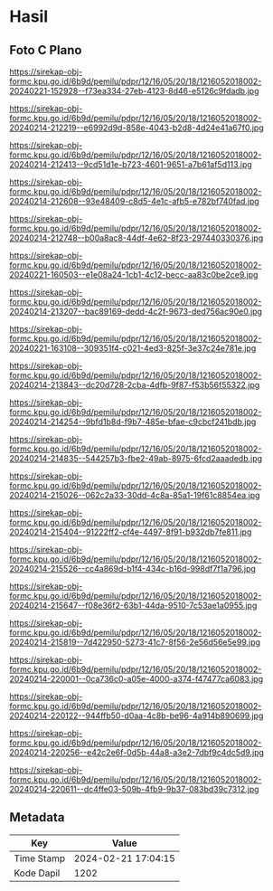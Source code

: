 # Hasil

## Foto C Plano

https://sirekap-obj-formc.kpu.go.id/6b9d/pemilu/pdpr/12/16/05/20/18/1216052018002-20240221-152928--f73ea334-27eb-4123-8d46-e5126c9fdadb.jpg

https://sirekap-obj-formc.kpu.go.id/6b9d/pemilu/pdpr/12/16/05/20/18/1216052018002-20240214-212219--e6992d9d-858e-4043-b2d8-4d24e41a67f0.jpg

https://sirekap-obj-formc.kpu.go.id/6b9d/pemilu/pdpr/12/16/05/20/18/1216052018002-20240214-212413--9cd51d1e-b723-4601-9651-a7b61af5d113.jpg

https://sirekap-obj-formc.kpu.go.id/6b9d/pemilu/pdpr/12/16/05/20/18/1216052018002-20240214-212608--93e48409-c8d5-4e1c-afb5-e782bf740fad.jpg

https://sirekap-obj-formc.kpu.go.id/6b9d/pemilu/pdpr/12/16/05/20/18/1216052018002-20240214-212748--b00a8ac8-44df-4e62-8f23-297440330376.jpg

https://sirekap-obj-formc.kpu.go.id/6b9d/pemilu/pdpr/12/16/05/20/18/1216052018002-20240221-160503--e1e08a24-1cb1-4c12-becc-aa83c0be2ce9.jpg

https://sirekap-obj-formc.kpu.go.id/6b9d/pemilu/pdpr/12/16/05/20/18/1216052018002-20240214-213207--bac89169-dedd-4c2f-9673-ded756ac90e0.jpg

https://sirekap-obj-formc.kpu.go.id/6b9d/pemilu/pdpr/12/16/05/20/18/1216052018002-20240221-163108--309351f4-c021-4ed3-825f-3e37c24e781e.jpg

https://sirekap-obj-formc.kpu.go.id/6b9d/pemilu/pdpr/12/16/05/20/18/1216052018002-20240214-213843--dc20d728-2cba-4dfb-9f87-f53b56f55322.jpg

https://sirekap-obj-formc.kpu.go.id/6b9d/pemilu/pdpr/12/16/05/20/18/1216052018002-20240214-214254--9bfd1b8d-f9b7-485e-bfae-c9cbcf241bdb.jpg

https://sirekap-obj-formc.kpu.go.id/6b9d/pemilu/pdpr/12/16/05/20/18/1216052018002-20240214-214835--544257b3-fbe2-49ab-8975-6fcd2aaadedb.jpg

https://sirekap-obj-formc.kpu.go.id/6b9d/pemilu/pdpr/12/16/05/20/18/1216052018002-20240214-215026--062c2a33-30dd-4c8a-85a1-19f61c8854ea.jpg

https://sirekap-obj-formc.kpu.go.id/6b9d/pemilu/pdpr/12/16/05/20/18/1216052018002-20240214-215404--91222ff2-cf4e-4497-8f91-b932db7fe811.jpg

https://sirekap-obj-formc.kpu.go.id/6b9d/pemilu/pdpr/12/16/05/20/18/1216052018002-20240214-215526--cc4a869d-b1f4-434c-b16d-998df7f1a796.jpg

https://sirekap-obj-formc.kpu.go.id/6b9d/pemilu/pdpr/12/16/05/20/18/1216052018002-20240214-215647--f08e36f2-63b1-44da-9510-7c53ae1a0955.jpg

https://sirekap-obj-formc.kpu.go.id/6b9d/pemilu/pdpr/12/16/05/20/18/1216052018002-20240214-215819--7d422950-5273-41c7-8f56-2e56d56e5e99.jpg

https://sirekap-obj-formc.kpu.go.id/6b9d/pemilu/pdpr/12/16/05/20/18/1216052018002-20240214-220001--0ca736c0-a05e-4000-a374-f47477ca6083.jpg

https://sirekap-obj-formc.kpu.go.id/6b9d/pemilu/pdpr/12/16/05/20/18/1216052018002-20240214-220122--944ffb50-d0aa-4c8b-be96-4a914b890699.jpg

https://sirekap-obj-formc.kpu.go.id/6b9d/pemilu/pdpr/12/16/05/20/18/1216052018002-20240214-220256--e42c2e6f-0d5b-44a8-a3e2-7dbf9c4dc5d9.jpg

https://sirekap-obj-formc.kpu.go.id/6b9d/pemilu/pdpr/12/16/05/20/18/1216052018002-20240214-220611--dc4ffe03-509b-4fb9-9b37-083bd39c7312.jpg


## Metadata

| Key        | Value               |
| ---------- | ------------------- |
| Time Stamp | 2024-02-21 17:04:15 |
| Kode Dapil | 1202                |



